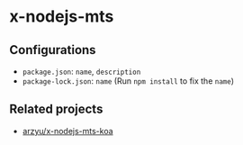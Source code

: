# x-nodejs-mts

## Configurations

 - `package.json`: `name`, `description`
 - `package-lock.json`: `name` (Run `npm install` to fix the `name`)

## Related projects

 - [arzyu/x-nodejs-mts-koa](https://github.com/arzyu/x-nodejs-mts-koa)
